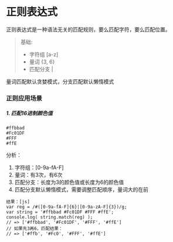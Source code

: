 # 正则表达式

正则表达式是一种语法无关的匹配规则，要么匹配字符，要么匹配位置。

> 基础:
> * 字符组 [a-z]
> * 量词 {3, 6}
> * 匹配分支 |

量词匹配默认贪婪模式，分支匹配默认懒惰模式

### 正则应用场景
##### 1. 匹配16进制颜色值
```匹配要求：
#ffbbad
#Fc01DF
#FFF
#ffE
```
分析：
1. 字符组：[0-9a-fA-F]
2. 量词：有3次，有6次
3. 匹配分支：长度为3的颜色值或长度为6的颜色值
4. 匹配分支默认懒惰模式，需要调整匹配顺序，量词大的在前
```
结果：[js]
var reg = /#([0-9a-fA-F]{6}|[0-9a-zA-F]{3})/g;
var string = '#ffbbad #Fc01DF #FFF #ffE';
console.log( string.match(reg) );
// => ['#ffbbad', '#Fc01DF', '#FFF', '#ffE']
// 如果先3再6，匹配结果：
// => ['#ffb', '#Fc0', '#FFF', '#ffE']
```
